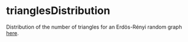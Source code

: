 # trianglesDistribution

Distribution of the number of triangles for an Erdös-Rényi random graph [here](trianglesDistribution/triangles.md).  
